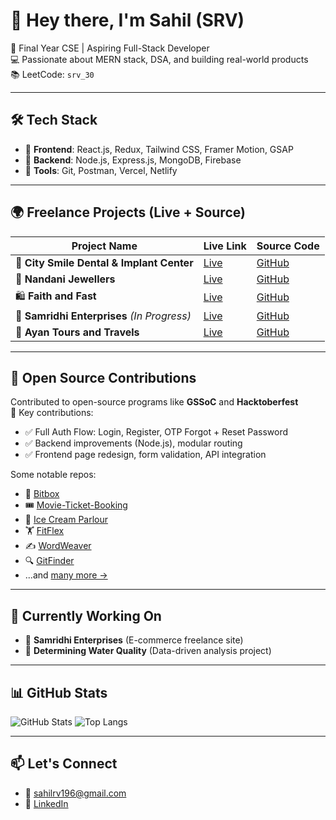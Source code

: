 # 👋 Hey there, I'm Sahil (SRV)

🚀 Final Year CSE | Aspiring Full-Stack Developer  
💻 Passionate about MERN stack, DSA, and building real-world products  
📚 LeetCode: `srv_30`

---

## 🛠️ Tech Stack
- 🔹 **Frontend**: React.js, Redux, Tailwind CSS, Framer Motion, GSAP  
- 🔹 **Backend**: Node.js, Express.js, MongoDB, Firebase  
- 🔹 **Tools**: Git, Postman, Vercel, Netlify

---

## 🌍 Freelance Projects (Live + Source)
| Project Name | Live Link | Source Code |
|--------------|-----------|-------------|
| 🦷 **City Smile Dental & Implant Center** | [Live](https://citysmiledentalclinic.vercel.app/) | [GitHub](https://github.com/SRV30/citysmiledentalclinic) |
| 💍 **Nandani Jewellers** | [Live](https://www.nandanijewellers.com/) | [GitHub](https://github.com/SRV30/NJ) |
| 🛍️ **Faith and Fast** | [Live](https://faithandfast.com/) | [GitHub](https://github.com/SRV30/FF) |
| 🧃 **Samridhi Enterprises** *(In Progress)* | [Live](https://samridhienterprises.vercel.app/) | [GitHub](https://github.com/SRV30/samridhi-enterprises) |
| 🚗 **Ayan Tours and Travels** | [Live](https://ayantourandtravels.vercel.app/) | [GitHub](https://github.com/SRV30/Ayan-Tour-Travels) |

---

## 🤝 Open Source Contributions
Contributed to open-source programs like **GSSoC** and **Hacktoberfest**  
🧠 Key contributions:
- ✅ Full Auth Flow: Login, Register, OTP Forgot + Reset Password  
- ✅ Backend improvements (Node.js), modular routing  
- ✅ Frontend page redesign, form validation, API integration  

Some notable repos:
- 🔐 [Bitbox](https://github.com/SRV30/Bitbox)
- 🎟️ [Movie-Ticket-Booking](https://github.com/SRV30/Movie-Ticket-Booking)
- 🍦 [Ice Cream Parlour](https://github.com/SRV30/ice-cream-parlour-website)
- 🏋️ [FitFlex](https://github.com/SRV30/FitFlex)
- ✍️ [WordWeaver](https://github.com/SRV30/WordWeaver)
- 🔍 [GitFinder](https://github.com/SRV30/GitFinder)
- ...and [many more →](https://github.com/SRV30?tab=repositories)

---

## 🌱 Currently Working On
- 🚧 **Samridhi Enterprises** (E-commerce freelance site)
- 🌊 **Determining Water Quality** (Data-driven analysis project)

---

## 📊 GitHub Stats
![GitHub Stats](https://github-readme-stats.vercel.app/api?username=SRV30&show_icons=true&theme=radical)
![Top Langs](https://github-readme-stats.vercel.app/api/top-langs/?username=SRV30&layout=compact&theme=radical)

---

## 📫 Let's Connect
- 📧 [sahilrv196@gmail.com](mailto:sahilrv196@gmail.com)
- 🔗 [LinkedIn](https://www.linkedin.com/in/sahil-raj-verma-b1a13b270)
